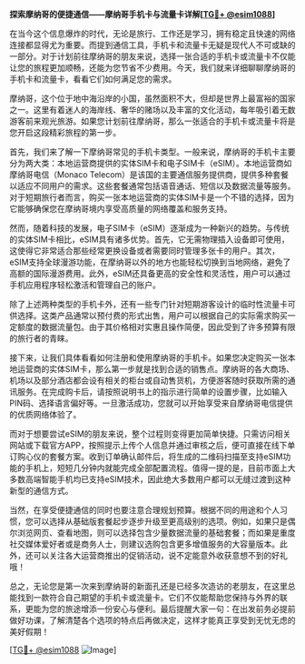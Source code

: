 **探索摩纳哥的便捷通信——摩纳哥手机卡与流量卡详解[[TG💪+ @esim1088](https://t.me/s/esim1088)]**

在当今这个信息爆炸的时代，无论是旅行、工作还是学习，拥有稳定且快速的网络连接都显得尤为重要。而提到通信工具，手机卡和流量卡无疑是现代人不可或缺的一部分。对于计划前往摩纳哥的朋友来说，选择一张合适的手机卡或流量卡不仅能让您的旅程更加顺畅，还能为您节省不少费用。今天，我们就来详细聊聊摩纳哥的手机卡和流量卡，看看它们如何满足您的需求。

摩纳哥，这个位于地中海沿岸的小国，虽然面积不大，但却是世界上最富裕的国家之一。这里有着迷人的海岸线、奢华的赌场以及丰富的文化活动，每年吸引着无数游客前来观光旅游。如果您计划前往摩纳哥，那么一张适合的手机卡或流量卡将是您开启这段精彩旅程的第一步。

首先，我们来了解一下摩纳哥常见的手机卡类型。一般来说，摩纳哥的手机卡主要分为两大类：本地运营商提供的实体SIM卡和电子SIM卡（eSIM）。本地运营商如摩纳哥电信（Monaco Telecom）是该国的主要通信服务提供商，提供多种套餐以适应不同用户的需求。这些套餐通常包括语音通话、短信以及数据流量等服务。对于短期旅行者而言，购买一张本地运营商的实体SIM卡是一个不错的选择，因为它能够确保您在摩纳哥境内享受高质量的网络覆盖和服务支持。

然而，随着科技的发展，电子SIM卡（eSIM）逐渐成为一种新兴的趋势。与传统的实体SIM卡相比，eSIM具有诸多优势。首先，它无需物理插入设备即可使用，这使得它非常适合那些经常更换设备或者需要同时管理多张卡的用户。其次，eSIM支持全球漫游功能，在摩纳哥以外的地方也能轻松切换到当地网络，避免了高额的国际漫游费用。此外，eSIM还具备更高的安全性和灵活性，用户可以通过手机应用程序轻松激活和管理自己的账户。

除了上述两种类型的手机卡外，还有一些专门针对短期游客设计的临时性流量卡可供选择。这类产品通常以预付费的形式出售，用户可以根据自己的实际需求购买一定额度的数据流量包。由于其价格相对实惠且操作简便，因此受到了许多预算有限的旅行者的青睐。

接下来，让我们具体看看如何注册和使用摩纳哥的手机卡。如果您决定购买一张本地运营商的实体SIM卡，那么第一步就是找到合适的销售点。摩纳哥的各大商场、机场以及部分酒店都会设有相关的柜台或自动售货机，方便游客随时获取所需的通讯服务。在完成购卡后，请按照说明书上的指示进行简单的设置步骤，比如输入PIN码、选择语言偏好等。一旦激活成功，您就可以开始享受来自摩纳哥电信提供的优质网络体验了。

而对于想要尝试eSIM的朋友来说，整个过程则变得更加简单快捷。只需访问相关网站或下载官方APP，按照提示上传个人信息并通过审核之后，便可直接在线下单订购心仪的套餐方案。收到订单确认邮件后，将生成的二维码扫描至支持eSIM功能的手机上，短短几分钟内就能完成全部配置流程。值得一提的是，目前市面上大多数高端智能手机均已支持eSIM技术，因此绝大多数用户都可以无缝过渡到这种新型的通信方式。

当然，在享受便捷通信的同时也要注意合理规划预算。根据不同的用途和个人习惯，您可以选择从基础版套餐起步逐步升级至更高级别的选项。例如，如果只是偶尔浏览网页、查看地图，则可以选择包含少量数据流量的基础套餐；而如果是重度社交媒体爱好者或是商务人士，则建议选购包含更多增值服务的大容量版本。此外，还可以关注各大运营商推出的促销活动，说不定能意外收获意想不到的好礼哦！

总之，无论您是第一次来到摩纳哥的新面孔还是已经多次造访的老朋友，在这里总能找到一款符合自己期望的手机卡或流量卡。它们不仅能帮助您保持与外界的联系，更能为您的旅途增添一份安心与便利。最后提醒大家一句：在出发前务必提前做好功课，了解清楚各个选项的特点后再做决定，这样才能真正享受到无忧无虑的美好假期！

[[TG💪+ @esim1088](https://t.me/s/esim1088) ![Image](https://i.postimg.cc/4NQfJmqS/Snipaste-2025-05-13-00-14-12.png)]